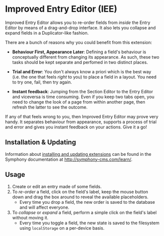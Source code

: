 # Improved Entry Editor (IEE)

Improved Entry Editor allows you to re-order fields from _inside_ the Entry Editor by means of a drag-and-drop interface. It also lets you collapse and expand fields in a Duplicator-like fashion.

There are a bunch of reasons why you could benefit from this extension:

* **Behaviour First, Appearance Later**: Defining a field's behaviour is conceptually different from changing its appearance. As such, these two tasks should be kept separate and perfomed in two distinct places.

* **Trial and Error**: You don't always know a priori which is the best way (i.e. the one that feels _right_ to you) to place a field in a layout. You need to try one, fail, then try again.

* **Instant feedback**: Jumping from the Section Editor to the Entry Editor and viceversa is time consuming. Even if you keep two tabs open, you need to change the look of a page from within another page, then refresh the latter to see the outcome.

If any of that feels wrong to you, then Improved Entry Editor may prove very handy. It separates behaviour from appearance, supports a process of trial and error and gives you instant feedback on your actions. Give it a go!

## Installation & Updating

Information about [installing and updating extensions](http://symphony-cms.com/learn/tasks/view/install-an-extension/) can be found in the Symphony documentation at <http://symphony-cms.com/learn/>.

## Usage

1. Create or edit an entry made of some fields.
2. To _re-order_ a field, click on the field's label, keep the mouse button down and drag the box around to reveal the available placeholders.
   - Every time you drop a field, the new order is saved to the database and will affect everyone.
3. To _collapse_ or _expand_ a field, perform a simple click on the field's label without moving it.
   - Every time you toggle a field, the new state is saved to the filesystem using `localStorage` on a per-device basis.
